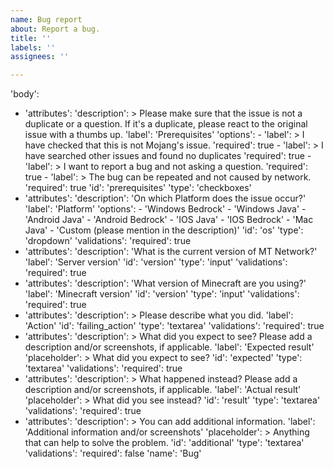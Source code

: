 ```yaml
---
name: Bug report
about: Report a bug.
title: ''
labels: ''
assignees: ''

---
```

'body':
  - 'attributes':
        'description': >
            Please make sure that the issue is not a duplicate or a question.
            If it's a duplicate, please react to the original issue with a
            thumbs up.
        'label': 'Prerequisites'
        'options':
          - 'label': >
                I have checked that this is not Mojang's issue.
            'required': true
          - 'label': >
                I have searched other issues and found no duplicates
            'required': true
          - 'label': >
                I want to report a bug and not asking a question.
            'required': true
          - 'label': >
                The bug can be repeated and not caused by network.
            'required': true
    'id': 'prerequisites'
    'type': 'checkboxes'
  - 'attributes':
        'description': 'On which Platform does the issue occur?'
        'label': 'Platform'
        'options':
          - 'Windows Bedrock'
          - 'Windows Java'
          - 'Android Java'
          - 'Android Bedrock'
          - 'IOS Java'
          - 'IOS Bedrock'
          - 'Mac Java'
          - 'Custom (please mention in the description)'
    'id': 'os'
    'type': 'dropdown'
    'validations':
        'required': true
  - 'attributes':
        'description': 'What is the current version of MT Network?'
        'label': 'Server version'
    'id': 'version'
    'type': 'input'
    'validations':
        'required': true
  - 'attributes':
        'description': 'What version of Minecraft are you using?'
        'label': 'Minecraft version'
    'id': 'version'
    'type': 'input'
    'validations':
        'required': true
  - 'attributes':
        'description': >
            Please describe what you did.
        'label': 'Action'
    'id': 'failing_action'
    'type': 'textarea'
    'validations':
        'required': true
  - 'attributes':
        'description': >
            What did you expect to see?  Please add a description and/or
            screenshots, if applicable.
        'label': 'Expected result'
        'placeholder': >
            What did you expect to see?
    'id': 'expected'
    'type': 'textarea'
    'validations':
        'required': true
  - 'attributes':
        'description': >
            What happened instead?  Please add a description and/or screenshots,
            if applicable.
        'label': 'Actual result'
        'placeholder': >
            What did you see instead?
    'id': 'result'
    'type': 'textarea'
    'validations':
        'required': true
  - 'attributes':
        'description': >
            You can add additional information.
        'label': 'Additional information and/or screenshots'
        'placeholder': >
            Anything that can help to solve the problem.
    'id': 'additional'
    'type': 'textarea'
    'validations':
        'required': false
'name': 'Bug'